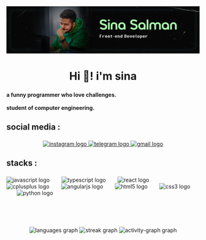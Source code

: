 <div align="center"><img src="./SinaSalman-Banner copy.jpg" width="700px"  /></div>
<h1 align="center">Hi 👋! i'm sina</h1>

###

<h4 align="left">a  funny programmer who love challenges. <br><br>student of computer engineering.</h4>

###

<h2 align="left">social media :</h2>

###

<div align="center">
  <a href="https://instagram.com/sinasalman_" target="_blank">
    <img src="https://img.shields.io/static/v1?message=Instagram&logo=instagram&label=&color=E4405F&logoColor=white&labelColor=&style=for-the-badge" height="40" alt="instagram logo"  />
  </a>
  <a href="https://t.me/sinasalman" target="_blank">
    <img src="https://img.shields.io/static/v1?message=Telegram&logo=telegram&label=&color=2CA5E0&logoColor=white&labelColor=&style=for-the-badge" height="40" alt="telegram logo"  />
  </a>
  <a href="https://sina.salman381@gmail.com" target="_blank">
    <img src="https://img.shields.io/static/v1?message=Gmail&logo=gmail&label=&color=D14836&logoColor=white&labelColor=&style=for-the-badge" height="40" alt="gmail logo"  />
  </a>
</div>

###

<h2 align="left">stacks :</h2>

###

<div align="left">
  <img src="https://skillicons.dev/icons?i=js" height="56" alt="javascript logo"  />
  <img width="23" />
  <img src="https://skillicons.dev/icons?i=ts" height="56" alt="typescript logo"  />
  <img width="23" />
  <img src="https://skillicons.dev/icons?i=react" height="56" alt="react logo"  />
  <img width="23" />
  <img src="https://skillicons.dev/icons?i=cpp" height="56" alt="cplusplus logo"  />
  <img width="23" />
  <img src="https://cdn.jsdelivr.net/gh/devicons/devicon/icons/angularjs/angularjs-original.svg" height="56" alt="angularjs logo"  />
  <img width="23" />
  <img src="https://cdn.jsdelivr.net/gh/devicons/devicon/icons/html5/html5-original.svg" height="56" alt="html5 logo"  />
  <img width="23" />
  <img src="https://cdn.jsdelivr.net/gh/devicons/devicon/icons/css3/css3-original.svg" height="56" alt="css3 logo"  />
  <img width="23" />
  <img src="https://cdn.jsdelivr.net/gh/devicons/devicon/icons/python/python-original.svg" height="56" alt="python logo"  />
</div>

###

<br clear="both">



###

<br clear="both">

<div align="center">
  <img src="https://github-readme-stats.vercel.app/api/top-langs?username=sinasalman&locale=en&hide_title=false&layout=compact&card_width=320&langs_count=5&theme=radical&hide_border=false&order=2" height="150" alt="languages graph"  />
  <img src="https://streak-stats.demolab.com?user=sinasalman&locale=en&mode=daily&theme=rose_pine&hide_border=false&border_radius=5&order=3" height="150" alt="streak graph"  />
  <img src="https://github-readme-activity-graph.vercel.app/graph?username=sinasalman&radius=16&theme=tokyo-night&area=true&order=5&hide_border=false&hide_title=false" height="257" alt="activity-graph graph"  />
</div>

###
